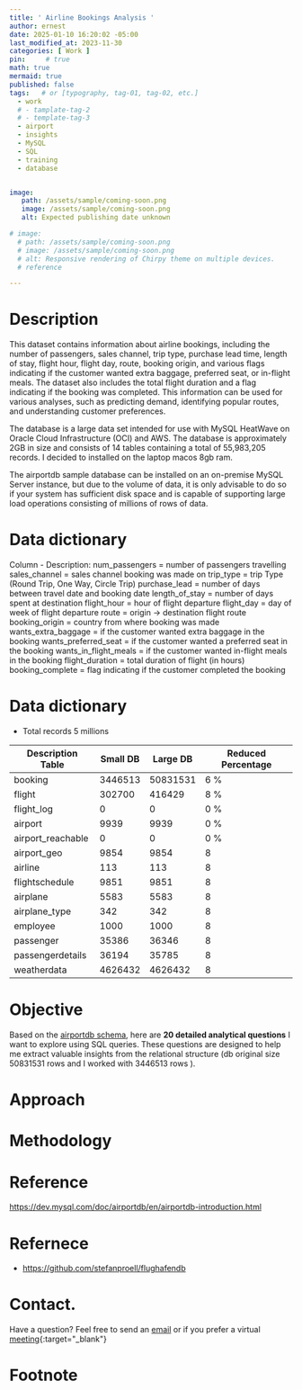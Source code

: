 ```yaml
---
title: ' Airline Bookings Analysis '
author: ernest
date: 2025-01-10 16:20:02 -05:00
last_modified_at: 2023-11-30
categories: [ Work ]
pin:     # true
math: true
mermaid: true
published: false
tags:   # or [typography, tag-01, tag-02, etc.]
  - work
  # - tamplate-tag-2
  # - template-tag-3
  - airport
  - insights
  - MySQL
  - SQL
  - training
  - database


image: 
   path: /assets/sample/coming-soon.png
   image: /assets/sample/coming-soon.png
   alt: Expected publishing date unknown

# image: 
  # path: /assets/sample/coming-soon.png
  # image: /assets/sample/coming-soon.png
  # alt: Responsive rendering of Chirpy theme on multiple devices.
  # reference 

---
```











# Description 


This dataset contains information about airline bookings, including the number of passengers, sales channel, trip type, purchase lead time, length of stay, flight hour, flight day, route, booking origin, and various flags indicating if the customer wanted extra baggage, preferred seat, or in-flight meals. The dataset also includes the total flight duration and a flag indicating if the booking was completed. This information can be used for various analyses, such as predicting demand, identifying popular routes, and understanding customer preferences.

The database is a large data set intended for use with MySQL HeatWave on Oracle Cloud Infrastructure (OCI) and AWS. The database is approximately 2GB in size and consists of 14 tables containing a total of 55,983,205 records. I decided to installed on the laptop macos 8gb ram. 


The airportdb sample database can be installed on an on-premise MySQL Server instance, but due to the volume of data, it is only advisable to do so if your system has sufficient disk space and is capable of supporting large load operations consisting of millions of rows of data.



# Data dictionary 

Column - Description:
num_passengers = number of passengers travelling
sales_channel = sales channel booking was made on
trip_type = trip Type (Round Trip, One Way, Circle Trip)
purchase_lead = number of days between travel date and booking date
length_of_stay = number of days spent at destination
flight_hour = hour of flight departure
flight_day = day of week of flight departure
route = origin -> destination flight route
booking_origin = country from where booking was made
wants_extra_baggage = if the customer wanted extra baggage in the booking
wants_preferred_seat = if the customer wanted a preferred seat in the booking
wants_in_flight_meals = if the customer wanted in-flight meals in the booking
flight_duration = total duration of flight (in hours)
booking_complete = flag indicating if the customer completed the booking



# Data dictionary 

- Total records 5 millions 

| Description Table      | Small DB    |  Large DB |  Reduced Percentage |
| --------------- | --------------------- | -------------------- | --------- |
| booking        | 3446513 | 50831531      | 6 %       |
| flight        | 302700 | 416429          | 8 %        |
| flight_log     | 0 | 0               | 0 %        |
| airport        | 9939 | 9939             | 0 %       |
| airport_reachable    | 0 | 0         | 0 %         |
| airport_geo      | 9854 | 9854        | 8         |
| airline        | 113 | 113               | 8         |
| flightschedule   | 9851 | 9851      | 8         |
| airplane        | 5583 | 5583           | 8         |
| airplane_type    | 342 | 342          | 8         |
| employee        | 1000 | 1000             | 8         |
| passenger        | 35386 | 36346          | 8         |
| passengerdetails  | 36194 | 35785      | 8         |
| weatherdata      | 4626432 | 4626432         | 8         |



# Objective

Based on the [airportdb schema](https://dev.mysql.com/doc/airportdb/en/airportdb-structure.html), here are **20 detailed analytical questions** I want to explore using SQL queries. These questions are designed to help me extract valuable insights from the relational structure (db original size 50831531 rows and I worked with 3446513 rows ).


# Approach 





# Methodology 

















# Reference 

https://dev.mysql.com/doc/airportdb/en/airportdb-introduction.html





<!-- 



old one I can not used importing issues 


need to do 
(0) booking  my score = 
(1) flight  my score = 
(2) airport my score = 
(3) airport_geo my score = 
(4) airline my score = 
(5) airplay_type my score = 
(6) employee = my score = 
(7) passengerdetaions my score = 
(8) weatherdata my score = 












---

### 🛫 Flight & Airport Operations

1. **Which airports have the highest number of incoming flights?**

   * **Tables**: `airport`, `flight`
   * **Why**: Identifies major hubs and busiest airports.

2. **What is the average flight duration per airline?**

   * **Tables**: `flight`, `flight_schedule`
   * **Why**: Assesses operational efficiency and service levels.

3. **Which airports have the most outbound flights?**

   * **Tables**: `airport`, `flight_schedule`
   * **Why**: Highlights key departure points and potential congestion.

4. **What is the average number of passengers per flight?**

   * **Tables**: `flight_schedule`, `passenger`
   * **Why**: Gauges flight capacity utilization.

5. **Which airlines operate the most flights?**

   * **Tables**: `airline`, `flight`
   * **Why**: Indicates market share and operational scale.

---

### 👨‍✈️ Crew & Personnel Analysis

6. **Which pilots have the highest number of flight assignments?**

   * **Tables**: `pilot`, `flight_schedule`
   * **Why**: Identifies experienced and frequently assigned pilots.

7. **What is the average tenure of pilots at the airline?**

   * **Tables**: `pilot`, `airline`
   * **Why**: Assesses pilot retention and experience levels.

8. **Which airports have the most ground crew assigned?**

   * **Tables**: `airport`, `ground_crew`
   * **Why**: Evaluates staffing needs and operational support.

---

### 🧳 Passenger & Booking Insights

9. **Which passengers have the highest total miles traveled?**

   * **Tables**: `passenger`, `booking`
   * **Why**: Identifies frequent flyers and loyalty program candidates.

10. **What is the average booking lead time (days between booking and flight)?**

    * **Tables**: `booking`, `flight_schedule`
    * **Why**: Helps in forecasting and planning.

11. **Which destinations have the highest booking volume?**

    * **Tables**: `destination`, `booking`
    * **Why**: Indicates popular travel routes.

12. **What is the cancellation rate per airline?**

    * **Tables**: `airline`, `booking`
    * **Why**: Assesses service reliability and customer satisfaction.

---

### ✈️ Flight Leg & Schedule Analysis

13. **Which flight legs have the longest average duration?**

    * **Tables**: `flight_leg`, `flight_schedule`
    * **Why**: Identifies long-haul routes and potential operational challenges.

14. **What is the on-time performance rate per airline?**

    * **Tables**: `airline`, `flight_schedule`
    * **Why**: Measures punctuality and service quality.

15. **Which flight legs have the highest passenger load factor?**

    * **Tables**: `flight_leg`, `booking`
    * **Why**: Assesses route profitability and demand.

---

### 🏢 Airport & Airline Performance

16. **Which airports have the highest passenger throughput?**

    * **Tables**: `airport`, `passenger`
    * **Why**: Identifies major transit points and infrastructure needs.

17. **What is the average turnaround time per aircraft at each airport?**

    * **Tables**: `airport`, `aircraft`
    * **Why**: Assesses operational efficiency and ground handling performance.

18. **Which airlines have the highest number of international flights?**

    * **Tables**: `airline`, `flight_schedule`
    * **Why**: Indicates global reach and market expansion.

---

### 📊 Operational & Strategic Insights

19. **What is the average delay time per flight leg?**

    * **Tables**: `flight_leg`, `flight_schedule`
    * **Why**: Helps in identifying and mitigating delays.

20. **Which airports have the highest number of weather-related delays?**

    * **Tables**: `airport`, `weather_data`
    * **Why**: Assesses environmental impact on operations.

---

Would you like assistance in formulating SQL queries for any of these questions?





Certainly! Here are **15 detailed analytical questions** focused on the `booking` and `passenger` tables from the **MySQL AirportDB**, tailored specifically for **marketing strategies**. These insights can help target customer segments, improve retention, and drive promotions.

---

### 📊 **Marketing Strategy-Focused Questions (Booking & Passenger Tables)**

---

#### 🎯 **Customer Segmentation & Behavior**

1. **Which passengers have booked flights most frequently in the last 12 months?**

   * **Why**: Identify loyal customers for VIP or frequent flyer programs.
   * **Tables**: `booking`, `passenger`

2. **What is the average number of bookings per passenger per year?**

   * **Why**: Understand general customer engagement over time.
   * **Tables**: `booking`, `passenger`

3. **Which age groups have the highest booking rates?**

   * **Why**: Target age-specific marketing campaigns.
   * **Tables**: `passenger`, `booking` (assuming age/birthdate is stored)

4. **Which passengers consistently book premium cabin classes?**

   * **Why**: Identify high-value customers for luxury service promotions.
   * **Tables**: `booking`, `passenger` (assumes booking includes cabin/class info)

5. **What is the average lead time between booking date and flight date per passenger?**

   * **Why**: Optimize timing for promotional email campaigns.
   * **Tables**: `booking`

---

#### 📅 **Time-Based Patterns**

6. **Which months have the highest number of bookings?**

   * **Why**: Discover seasonal demand trends to time campaigns effectively.
   * **Tables**: `booking`

7. **What days of the week are most bookings made?**

   * **Why**: Identify best days for launching marketing emails and ads.
   * **Tables**: `booking`

8. **Do returning passengers book more during specific times of year (e.g., holidays)?**

   * **Why**: Plan loyalty reward campaigns around personal travel habits.
   * **Tables**: `booking`, `passenger`

---

#### 🌍 **Demographic and Geographic Targeting**

9. **Which cities or countries do most frequent flyers come from?**

   * **Why**: Geotarget promotions based on origin of passengers.
   * **Tables**: `passenger`

10. **What is the distribution of passengers by nationality or region?**

    * **Why**: Tailor multi-language ads and culturally relevant offers.
    * **Tables**: `passenger`

---

#### 💳 **Revenue & Upselling Opportunities**

11. **What is the average booking value per passenger?**

    * **Why**: Segment high-value customers for exclusive offers.
    * **Tables**: `booking`, `passenger` (assumes booking amount exists)

12. **Which passengers have not booked in the last 6 months but had prior activity?**

    * **Why**: Launch win-back email campaigns.
    * **Tables**: `booking`, `passenger`

13. **How many passengers book multiple tickets per booking (e.g., group travel)?**

    * **Why**: Target group and family travel promotions.
    * **Tables**: `booking` (assumes group size or multiple passengers per booking is tracked)

---

#### 📬 **Communication & Loyalty**

14. **Which passengers have booked but never rebooked?**

    * **Why**: Investigate drop-off reasons and send feedback forms or re-engagement offers.
    * **Tables**: `booking`, `passenger`

15. **Which passengers consistently travel on similar routes?**

    * **Why**: Offer route-specific loyalty deals or commuter discounts.
    * **Tables**: `booking`, `passenger` (requires route or destination details)

---

Would you like sample SQL queries for any of these questions or help creating a dashboard/report to visualize them?






---

### ✅ **SQL Queries for Marketing Insights**

---

#### 1. **Frequent Flyers in the Last 12 Months**

```sql
SELECT p.passenger_id, p.first_name, p.last_name, COUNT(b.booking_id) AS total_bookings
FROM booking b
JOIN passenger p ON b.passenger_id = p.passenger_id
WHERE b.booking_date >= CURDATE() - INTERVAL 12 MONTH
GROUP BY p.passenger_id
ORDER BY total_bookings DESC
LIMIT 20;
```

---

#### 2. **Average Number of Bookings Per Passenger Per Year**

```sql
SELECT AVG(booking_count) AS avg_bookings_per_passenger
FROM (
    SELECT passenger_id, COUNT(*) AS booking_count
    FROM booking
    WHERE booking_date >= CURDATE() - INTERVAL 1 YEAR
    GROUP BY passenger_id
) AS yearly_counts;
```

---

#### 3. **Top Booking Months**

```sql
SELECT MONTHNAME(booking_date) AS booking_month, COUNT(*) AS total_bookings
FROM booking
GROUP BY MONTH(booking_date)
ORDER BY total_bookings DESC;
```

---

#### 4. **Passengers with No Bookings in Last 6 Months**

```sql
SELECT p.passenger_id, p.first_name, p.last_name
FROM passenger p
LEFT JOIN booking b ON p.passenger_id = b.passenger_id AND b.booking_date >= CURDATE() - INTERVAL 6 MONTH
WHERE b.booking_id IS NULL;
```

---

#### 5. **Average Lead Time Between Booking and Flight**

*(Assuming you have `flight_date` in the booking or related table)*

```sql
SELECT AVG(DATEDIFF(b.flight_date, b.booking_date)) AS avg_lead_days
FROM booking b
WHERE b.flight_date IS NOT NULL;
```

---

#### 6. **Top Routes Flown by Returning Passengers**

*(Assuming a `route_id`, or use origin/destination airport IDs)*

```sql
SELECT p.passenger_id, COUNT(DISTINCT b.route_id) AS routes_flown
FROM booking b
JOIN passenger p ON b.passenger_id = p.passenger_id
GROUP BY p.passenger_id
HAVING routes_flown > 1
ORDER BY routes_flown DESC;
```

---

#### 7. **High-Value Customers by Booking Amount**

*(Assumes a `total_amount` or `price` field in `booking`)*

```sql
SELECT p.passenger_id, p.first_name, p.last_name, SUM(b.total_amount) AS total_spent
FROM booking b
JOIN passenger p ON b.passenger_id = p.passenger_id
GROUP BY p.passenger_id
ORDER BY total_spent DESC
LIMIT 10;
```

---

#### 8. **Passengers by Region or Country**

```sql
SELECT p.country, COUNT(*) AS total_passengers
FROM passenger p
GROUP BY p.country
ORDER BY total_passengers DESC;
```

---

#### 9. **Average Group Size per Booking**

*(If there's a `num_passengers` or similar field in `booking`)*

```sql
SELECT AVG(b.num_passengers) AS avg_group_size
FROM booking b;
```

---

#### 10. **Passengers Who Only Booked Once**

```sql
SELECT p.passenger_id, p.first_name, p.last_name
FROM passenger p
JOIN booking b ON p.passenger_id = b.passenger_id
GROUP BY p.passenger_id
HAVING COUNT(b.booking_id) = 1;
```






---

### ⚙️ **1. Frequent Flyers in the Last 12 Months**

```sql
DELIMITER //

CREATE PROCEDURE GetFrequentFlyersLast12Months()
BEGIN
    SELECT p.passenger_id, p.first_name, p.last_name, COUNT(b.booking_id) AS total_bookings
    FROM booking b
    JOIN passenger p ON b.passenger_id = p.passenger_id
    WHERE b.booking_date >= CURDATE() - INTERVAL 12 MONTH
    GROUP BY p.passenger_id
    ORDER BY total_bookings DESC
    LIMIT 20;
END //

DELIMITER ;
```

---

### ⚙️ **2. Average Bookings per Passenger per Year**

```sql
DELIMITER //

CREATE PROCEDURE GetAvgBookingsPerPassenger()
BEGIN
    SELECT AVG(booking_count) AS avg_bookings_per_passenger
    FROM (
        SELECT passenger_id, COUNT(*) AS booking_count
        FROM booking
        WHERE booking_date >= CURDATE() - INTERVAL 1 YEAR
        GROUP BY passenger_id
    ) AS yearly_counts;
END //

DELIMITER ;
```

---

### ⚙️ **3. Monthly Booking Trends**

```sql
DELIMITER //

CREATE PROCEDURE GetMonthlyBookingTrends()
BEGIN
    SELECT MONTHNAME(booking_date) AS booking_month, COUNT(*) AS total_bookings
    FROM booking
    GROUP BY MONTH(booking_date)
    ORDER BY total_bookings DESC;
END //

DELIMITER ;
```

---

### ⚙️ **4. Passengers With No Bookings in Last 6 Months**

```sql
DELIMITER //

CREATE PROCEDURE GetInactivePassengers6Months()
BEGIN
    SELECT p.passenger_id, p.first_name, p.last_name
    FROM passenger p
    LEFT JOIN booking b ON p.passenger_id = b.passenger_id AND b.booking_date >= CURDATE() - INTERVAL 6 MONTH
    WHERE b.booking_id IS NULL;
END //

DELIMITER ;
```

---

### ⚙️ **5. Average Lead Time Between Booking and Flight**

```sql
DELIMITER //

CREATE PROCEDURE GetAverageLeadTime()
BEGIN
    SELECT AVG(DATEDIFF(b.flight_date, b.booking_date)) AS avg_lead_days
    FROM booking b
    WHERE b.flight_date IS NOT NULL;
END //

DELIMITER ;
```

---

### ⚙️ **6. Most Flown Routes by Returning Passengers**

```sql
DELIMITER //

CREATE PROCEDURE GetReturningPassengerRoutes()
BEGIN
    SELECT p.passenger_id, COUNT(DISTINCT b.route_id) AS routes_flown
    FROM booking b
    JOIN passenger p ON b.passenger_id = p.passenger_id
    GROUP BY p.passenger_id
    HAVING routes_flown > 1
    ORDER BY routes_flown DESC;
END //

DELIMITER ;
```

---

### ⚙️ **7. High-Value Customers by Total Booking Amount**

```sql
DELIMITER //

CREATE PROCEDURE GetTopSpendingPassengers()
BEGIN
    SELECT p.passenger_id, p.first_name, p.last_name, SUM(b.total_amount) AS total_spent
    FROM booking b
    JOIN passenger p ON b.passenger_id = p.passenger_id
    GROUP BY p.passenger_id
    ORDER BY total_spent DESC
    LIMIT 10;
END //

DELIMITER ;
```

---

### ⚙️ **8. Passenger Count by Country**

```sql
DELIMITER //

CREATE PROCEDURE GetPassengerCountByCountry()
BEGIN
    SELECT p.country, COUNT(*) AS total_passengers
    FROM passenger p
    GROUP BY p.country
    ORDER BY total_passengers DESC;
END //

DELIMITER ;
```

---

### ⚙️ **9. Average Group Size per Booking**

```sql
DELIMITER //

CREATE PROCEDURE GetAverageGroupSize()
BEGIN
    SELECT AVG(b.num_passengers) AS avg_group_size
    FROM booking b;
END //

DELIMITER ;
```

---

### ⚙️ **10. Passengers Who Only Booked Once**

```sql
DELIMITER //

CREATE PROCEDURE GetOneTimePassengers()
BEGIN
    SELECT p.passenger_id, p.first_name, p.last_name
    FROM passenger p
    JOIN booking b ON p.passenger_id = b.passenger_id
    GROUP BY p.passenger_id
    HAVING COUNT(b.booking_id) = 1;
END //

DELIMITER ;
```

---

### ✅ How to Use

Once created, you can call any procedure with:

```sql
CALL GetFrequentFlyersLast12Months();
```

---

Would you like me to generate the remaining five procedures, or bundle these into a `.sql` script for you?

















### Analyzing Aiport Traffic



```sql
/* Question 1



*/








/* Question 6




*/


```



## Insights







### Section 



```sql
/* Question 1



*/








/* Question 6




*/


```



## Insights





### Section 


```sql
/* Question 1



*/








/* Question 6




*/


```



## Insights







### Section 


```sql
/* Question 1



*/








/* Question 6




*/


```



## Insights








```sql
/* Question 1



*/








/* Question 6




*/


```



## Insights





-->











<!-- 

> All content provided is for informational purposes only and shown case studies examples for open source data resources. The articles, notes and case study on this website are my own the way on seen opportunities and problem-solving but don’t necessarily represent the positions, strategies, or opinions of my past or current employer or its subsidiaries. I make no representations as to the accuracy or completeness of any information found here or by following any links. I will not be liable for any errors or omissions in this information nor for the availability of this information. I will not be liable for any losses, injuries, or damages from the display or use of this information.
{: .prompt-info }

> All statements are my own, and do not necessarily reflect the opinion(s) of the past or current employer, or previous or current educational institution. The information contained in this report/article/note is meant for the purposes of information only and is not intended to be investment, legal, tax or other advice, nor is it intended to be relied upon in making an investment or other decision. This information provided with my own understanding which the authors and publishers are not providing advice on legal, economic, investment or other professional issues and services. 
{: .prompt-info }




<!-- 

> DISCLAIMER
- The information contained in this report/article/note is meant for the purposes of information only and is not intended to be investment, legal, tax or other advice, nor is it intended to be relied upon in making an investment or other decision. This report is provided with the understanding that the authors and publishers are not providing advice on legal, economic, investment or other professional issues and services. 
- I am not responsible for the content of websites and information resources that may be referenced in the report. The access provided to these sites or the provision of such information resources does not constitute an endorsement by myself. of the information contained therein. However, unless expressly stated otherwise, the opinions, recommendations, findings, interpretations and conclusions expressed in this report represent the views of myself. 
- The inclusion of company examples does not in any way constitute an endorsement of these organisations by myself or the signatories to the Principles for Responsible Investment. While I have endeavoured to ensure that the information contained in this report has been obtained from reliable and up-to-date sources, the changing nature of statistics, laws, rules and regulations may result in delays, omissions or inaccuracies in information contained in this report. I am not responsible for any errors or omissions, or for any decision made or action taken based on information contained in this report, or for any loss or damage arising from or caused by such decision or action. All information in this report is provided “as-is”, with no guarantee of completeness, accuracy, timeliness or of the results obtained from the use of this information, and without warranty of any kind, expressed or implied.
{: .prompt-info }


   -->





# Refernece
- https://github.com/stefanproell/flughafendb







# Contact. 

Have a question? Feel free to send an [email](mailto:s.ernest@gmx.us) or if you prefer a virtual [meeting]( https://calendly.com/s-earnest/30min ){:target="_blank"}






# Footnote

[^1]: Testing Conversion Funnels is about understanding and optimizing each step of the user's experience on their journey toward purchasing our products. 

















